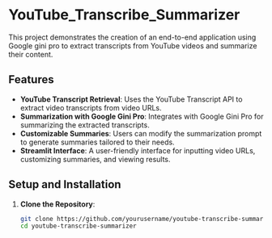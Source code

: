 # YouTube_Transcribe_Summarizer

This project demonstrates the creation of an end-to-end application using Google gini pro to extract transcripts from YouTube videos and summarize their content.

## Features

- **YouTube Transcript Retrieval**: Uses the YouTube Transcript API to extract video transcripts from video URLs.
- **Summarization with Google Gini Pro**: Integrates with Google Gini Pro for summarizing the extracted transcripts.
- **Customizable Summaries**: Users can modify the summarization prompt to generate summaries tailored to their needs.
- **Streamlit Interface**: A user-friendly interface for inputting video URLs, customizing summaries, and viewing results.

## Setup and Installation

1. **Clone the Repository**:
   ```bash
   git clone https://github.com/yourusername/youtube-transcribe-summarizer.git
   cd youtube-transcribe-summarizer
